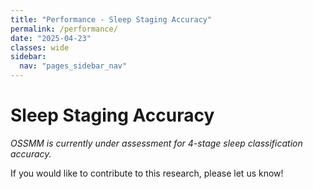 ```yaml
---
title: "Performance - Sleep Staging Accuracy"
permalink: /performance/
date: "2025-04-23"
classes: wide
sidebar:
  nav: "pages_sidebar_nav"
---
```


# Sleep Staging Accuracy

*OSSMM is currently under assessment for 4-stage sleep classification accuracy.*

If you would like to contribute to this research, please let us know!